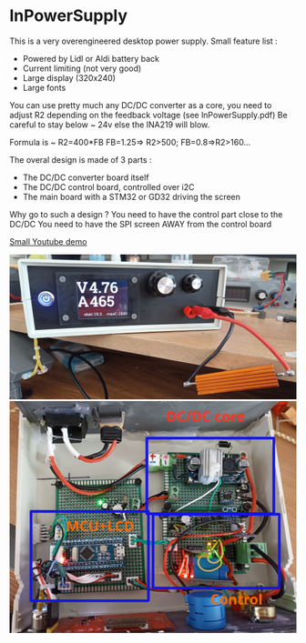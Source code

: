 # lnPowerSupply
This is a very overengineered desktop power supply.
Small feature list :
- Powered by Lidl or Aldi battery back
- Current limiting (not very good)
- Large display (320x240)
- Large fonts 

You can use pretty much any DC/DC converter as a core, you need to adjust R2 depending on the feedback voltage
(see lnPowerSupply.pdf)
Be careful to stay below ~ 24v else the INA219 will blow.

Formula is ~ R2=400*FB FB=1.25=> R2>500; FB=0.8=>R2>160...

The overal design is made of 3 parts :
- The DC/DC converter board itself
- The DC/DC control board, controlled over i2C
- The main board with a STM32 or GD32 driving the screen

Why go to such a design ?
You need to have the control part close to the DC/DC
You need to have the SPI screen AWAY from the control board

[Small Youtube demo ](https://youtu.be/UPAjdyqt5LI)

![screenshot](assets/web1.jpg?raw=true "front")
![screenshot](assets/web2.jpg?raw=true "internal")

